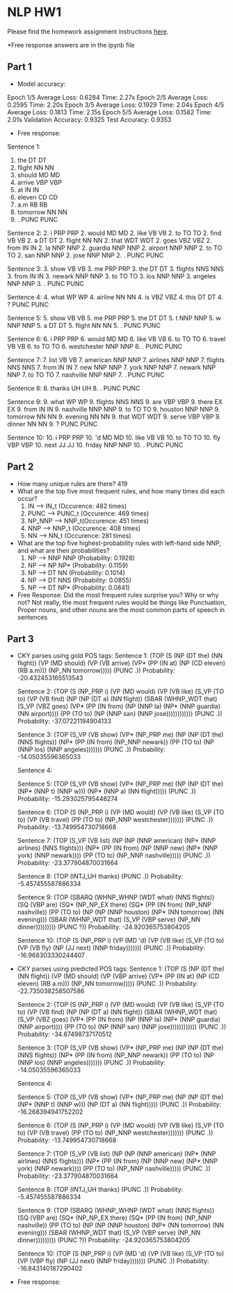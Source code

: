 # NLP HW1

Please find the homework assignment instructions [here](https://docs.google.com/document/d/1K8s_Ecms0cIqRO1PKPFs2bfFVFfZpc1nFoEhtxRlCaM/edit?tab=t.5c3153xm9mha).

*Free response answers are in the ipynb file

## Part 1
* Model accuracy: 

Epoch 1/5	Average Loss: 0.6284	Time: 2.27s
Epoch 2/5	Average Loss: 0.2595	Time: 2.20s
Epoch 3/5	Average Loss: 0.1929	Time: 2.04s
Epoch 4/5	Average Loss: 0.1813	Time: 2.15s
Epoch 5/5	Average Loss: 0.1582	Time: 2.01s
Validation Accuracy: 0.9325
Test Accuracy: 0.9353

* Free response:

Sentence 1:
1. the DT DT
1. flight NN NN
1. should MD MD
1. arrive VBP VBP
1. at IN IN
1. eleven CD CD
1. a.m RB RB
1. tomorrow NN NN
1. . PUNC PUNC

Sentence 2:
2. i PRP PRP
2. would MD MD
2. like VB VB
2. to TO TO
2. find VB VB
2. a DT DT
2. flight NN NN
2. that WDT WDT
2. goes VBZ VBZ
2. from IN IN
2. la NNP NNP
2. guardia NNP NNP
2. airport NNP NNP
2. to TO TO
2. san NNP NNP
2. jose NNP NNP
2. . PUNC PUNC

Sentence 3:
3. show VB VB
3. me PRP PRP
3. the DT DT
3. flights NNS NNS
3. from IN IN
3. newark NNP NNP
3. to TO TO
3. los NNP NNP
3. angeles NNP NNP
3. . PUNC PUNC

Sentence 4:
4. what WP WP
4. airline NN NN
4. is VBZ VBZ
4. this DT DT
4. ? PUNC PUNC

Sentence 5:
5. show VB VB
5. me PRP PRP
5. the DT DT
5. t NNP NNP
5. w NNP NNP
5. a DT DT
5. flight NN NN
5. . PUNC PUNC

Sentence 6:
6. i PRP PRP
6. would MD MD
6. like VB VB
6. to TO TO
6. travel VB VB
6. to TO TO
6. westchester NNP NNP
6. . PUNC PUNC

Sentence 7:
7. list VB VB
7. american NNP NNP
7. airlines NNP NNP
7. flights NNS NNS
7. from IN IN
7. new NNP NNP
7. york NNP NNP
7. newark NNP NNP
7. to TO TO
7. nashville NNP NNP
7. . PUNC PUNC

Sentence 8:
8. thanks UH UH
8. . PUNC PUNC

Sentence 9:
9. what WP WP
9. flights NNS NNS
9. are VBP VBP
9. there EX EX
9. from IN IN
9. nashville NNP NNP
9. to TO TO
9. houston NNP NNP
9. tomorrow NN NN
9. evening NN NN
9. that WDT WDT
9. serve VBP VBP
9. dinner NN NN
9. ? PUNC PUNC

Sentence 10:
10. i PRP PRP
10. 'd MD MD
10. like VB VB
10. to TO TO
10. fly VBP VBP
10. next JJ JJ
10. friday NNP NNP
10. . PUNC PUNC

## Part 2
* How many unique rules are there?
    419
* What are the top five most frequent rules, and how many times did each occur?
    1.	IN --> IN_t	(Occurence: 482 times)
    2.	PUNC --> PUNC_t	(Occurence: 469 times)
    3.	NP_NNP --> NNP_t(Occurence: 451 times)
    4.	NNP --> NNP_t	(Occurence: 408 times)
    5.	NN --> NN_t	(Occurence: 281 times)
* What are the top five highest-probability rules with left-hand side NNP, and what are their probabilities?
    1.	NP --> NNP NNP	(Probability: 0.1928)
    2.	NP --> NP NP*	(Probability: 0.1159)
    3.	NP --> DT NN	(Probability: 0.1014)
    4.	NP --> DT NNS	(Probability: 0.0855)
    5.	NP --> DT NP*	(Probability: 0.0841)
* Free Response: Did the most frequent rules surprise you? Why or why not?
    Not really, the most frequent rules would be things like Punctuation, Proper nouns, and other nouns are the most common parts of speech in sentences

## Part 3
* CKY parses using gold POS tags:
    Sentence 1:
    (TOP (S (NP (DT the) (NN flight)) (VP (MD should) (VP (VB arrive) (VP* (PP (IN at) (NP (CD eleven) (RB a.m))) (NP_NN tomorrow))))) (PUNC .))	Probability: -20.432453165513543

    Sentence 2:
    (TOP (S (NP_PRP i) (VP (MD would) (VP (VB like) (S_VP (TO to) (VP (VB find) (NP (NP (DT a) (NN flight)) (SBAR (WHNP_WDT that) (S_VP (VBZ goes) (VP* (PP (IN from) (NP (NNP la) (NP* (NNP guardia) (NN airport)))) (PP (TO to) (NP (NNP san) (NNP jose)))))))))))) (PUNC .))	Probability: -37.07221194904133

    Sentence 3:
    (TOP (S_VP (VB show) (VP* (NP_PRP me) (NP (NP (DT the) (NNS flights)) (NP* (PP (IN from) (NP_NNP newark)) (PP (TO to) (NP (NNP los) (NNP angeles))))))) (PUNC .))	Probability: -14.05035596365033

    Sentence 4:

    Sentence 5:
    (TOP (S_VP (VB show) (VP* (NP_PRP me) (NP (NP (DT the) (NP* (NNP t) (NNP w))) (NP* (NNP a) (NN flight))))) (PUNC .))	Probability: -15.293025795448274

    Sentence 6:
    (TOP (S (NP_PRP i) (VP (MD would) (VP (VB like) (S_VP (TO to) (VP (VB travel) (PP (TO to) (NP_NNP westchester))))))) (PUNC .))	Probability: -13.749954730718668

    Sentence 7:
    (TOP (S_VP (VB list) (NP (NP (NNP american) (NP* (NNP airlines) (NNS flights))) (NP* (PP (IN from) (NP (NNP new) (NP* (NNP york) (NNP newark)))) (PP (TO to) (NP_NNP nashville))))) (PUNC .))	Probability: -23.377904870031664

    Sentence 8:
    (TOP (INTJ_UH thanks) (PUNC .))	Probability: -5.457455587886334

    Sentence 9:
    (TOP (SBARQ (WHNP_WHNP (WDT what) (NNS flights)) (SQ (VBP are) (SQ* (NP_NP_EX there) (SQ* (PP (IN from) (NP_NNP nashville)) (PP (TO to) (NP (NP (NNP houston) (NP* (NN tomorrow) (NN evening))) (SBAR (WHNP_WDT that) (S_VP (VBP serve) (NP_NN dinner))))))))) (PUNC ?))	Probability: -24.920365753804205

    Sentence 10:
    (TOP (S (NP_PRP i) (VP (MD 'd) (VP (VB like) (S_VP (TO to) (VP (VB fly) (NP (JJ next) (NNP friday))))))) (PUNC .))	Probability: -16.968303330244407

* CKY parses using predicted POS tags:
    Sentence 1:
    (TOP (S (NP (DT the) (NN flight)) (VP (MD should) (VP (VBP arrive) (VP* (PP (IN at) (NP (CD eleven) (RB a.m))) (NP_NN tomorrow))))) (PUNC .))	Probability: -22.735038258507586

    Sentence 2:
    (TOP (S (NP_PRP i) (VP (MD would) (VP (VB like) (S_VP (TO to) (VP (VB find) (NP (NP (DT a) (NN flight)) (SBAR (WHNP_WDT that) (S_VP (VBZ goes) (VP* (PP (IN from) (NP (NNP la) (NP* (NNP guardia) (NNP airport)))) (PP (TO to) (NP (NNP san) (NNP jose)))))))))))) (PUNC .))	Probability: -34.87498737170512

    Sentence 3:
    (TOP (S_VP (VB show) (VP* (NP_PRP me) (NP (NP (DT the) (NNS flights)) (NP* (PP (IN from) (NP_NNP newark)) (PP (TO to) (NP (NNP los) (NNP angeles))))))) (PUNC .))	Probability: -14.05035596365033

    Sentence 4:

    Sentence 5:
    (TOP (S_VP (VB show) (VP* (NP_PRP me) (NP (NP (DT the) (NP* (NNP t) (NNP w))) (NP (DT a) (NN flight))))) (PUNC .))	Probability: -16.268394941752202

    Sentence 6:
    (TOP (S (NP_PRP i) (VP (MD would) (VP (VB like) (S_VP (TO to) (VP (VB travel) (PP (TO to) (NP_NNP westchester))))))) (PUNC .))	Probability: -13.749954730718668

    Sentence 7:
    (TOP (S_VP (VB list) (NP (NP (NNP american) (NP* (NNP airlines) (NNS flights))) (NP* (PP (IN from) (NP (NNP new) (NP* (NNP york) (NNP newark)))) (PP (TO to) (NP_NNP nashville))))) (PUNC .))	Probability: -23.377904870031664

    Sentence 8:
    (TOP (INTJ_UH thanks) (PUNC .))	Probability: -5.457455587886334

    Sentence 9:
    (TOP (SBARQ (WHNP_WHNP (WDT what) (NNS flights)) (SQ (VBP are) (SQ* (NP_NP_EX there) (SQ* (PP (IN from) (NP_NNP nashville)) (PP (TO to) (NP (NP (NNP houston) (NP* (NN tomorrow) (NN evening))) (SBAR (WHNP_WDT that) (S_VP (VBP serve) (NP_NN dinner))))))))) (PUNC ?))	Probability: -24.920365753804205

    Sentence 10:
    (TOP (S (NP_PRP i) (VP (MD 'd) (VP (VB like) (S_VP (TO to) (VP (VBP fly) (NP (JJ next) (NNP friday))))))) (PUNC .))	Probability: -16.843140187290402

* Free response:
